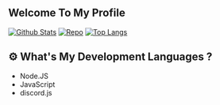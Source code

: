 ## Welcome To My Profile
[![Github Stats](https://github-readme-stats.vercel.app/api?username=xStevenZero&count_private=true&theme=great-gatsby&count_private=true&show_icons=true&include_all_commits=true)](https://github.com/xStevenZero)
[![Repo](https://github-readme-stats.vercel.app/api/pin/?username=xStevenZero&repo=xMusic&theme=great-gatsby&show_owner=true)](https://github.com/xStevenZero/xMusic)
[![Top Langs](https://github-readme-stats.vercel.app/api/top-langs/?username=xStevenZero&layout=compact&theme=great-gatsby)](https://github.com/xStevenZero)
## ⚙️ What's My Development Languages ?
- Node.JS
- JavaScript
- discord.js
